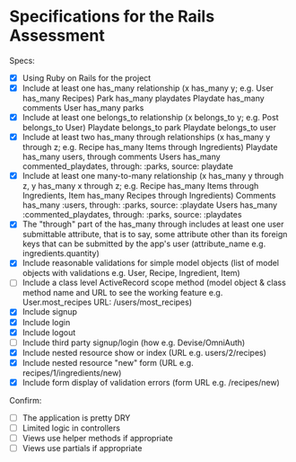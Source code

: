 # Specifications for the Rails Assessment

Specs:
- [x] Using Ruby on Rails for the project
- [x] Include at least one has_many relationship (x has_many y; e.g. User has_many Recipes)
        Park has_many playdates
        Playdate has_many comments
        User has_many parks
- [x] Include at least one belongs_to relationship (x belongs_to y; e.g. Post belongs_to User)
        Playdate belongs_to park
        Playdate belongs_to user
- [x] Include at least two has_many through relationships (x has_many y through z; e.g. Recipe has_many Items through Ingredients)
        Playdate has_many users, through comments
        Users has_many commented_playdates, through: :parks, source: playdate
- [x] Include at least one many-to-many relationship (x has_many y through z, y has_many x through z; e.g. Recipe has_many Items through Ingredients, Item has_many Recipes through Ingredients)
        Comments has_many :users, through: :parks, source: :playdate
        Users has_many :commented_playdates, through: :parks, source: :playdates
- [x] The "through" part of the has_many through includes at least one user submittable attribute, that is to say, some attribute other than its foreign keys that can be submitted by the app's user (attribute_name e.g. ingredients.quantity)
- [x] Include reasonable validations for simple model objects (list of model objects with validations e.g. User, Recipe, Ingredient, Item)
- [ ] Include a class level ActiveRecord scope method (model object & class method name and URL to see the working feature e.g. User.most_recipes URL: /users/most_recipes)
- [x] Include signup
- [x] Include login
- [x] Include logout
- [ ] Include third party signup/login (how e.g. Devise/OmniAuth)
- [x] Include nested resource show or index (URL e.g. users/2/recipes)
- [x] Include nested resource "new" form (URL e.g. recipes/1/ingredients/new)
- [x] Include form display of validation errors (form URL e.g. /recipes/new)

Confirm:
- [ ] The application is pretty DRY
- [ ] Limited logic in controllers
- [ ] Views use helper methods if appropriate
- [ ] Views use partials if appropriate
